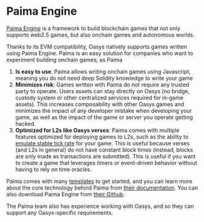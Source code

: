 ---
---

# Paima Engine

[Paima Engine](https://paimastudios.com) is a framework to build blockchain games that not only supports web2.5 games, but also onchain games and autonomous worlds.


Thanks to its EVM compatibility, Oasys natively supports games written using Paima Engine. Paima is an easy solution for companies who want to experiment building onchain games, as Paima
1. **Is easy to use**. Paima allows writing onchain games using Javascript, meaning you do not need deep Solidity knowledge to write your game
2. **Minimizes risk**: Games written with Paima do not require any trusted party to operate. Users assets can stay directly on Oasys (no bridge,  custody system or other centralized services required for in-game assets). This increases composability with other Oasys games and minimizes the impact of any developer mistake when developing your game, as well as the impact of the game or server you operate getting hacked.
3. **Optimized for L2s like Oasys verses**: Paima comes with multiple features optimized for deploying games to L2s, such as the ability to [emulate stable tick rate](https://docs.paimastudios.com/home/react-to-events/funnel-types/stable-tick-rate-funnel) for your game. This is useful because verses (and L2s in general) do not have constant block times (instead, blocks are only made as transactions are submitted). This is useful if you want to create a game that leverages timers or event-driven behavior without having to rely on time oracles.

Paima comes with many [templates](https://github.com/PaimaStudios/paima-game-templates) to get started, and you can learn more about the core technology behind Paima from [their documentation](https://docs.paimastudios.com). You can also download Paima Engine from [their Github](https://github.com/PaimaStudios/paima-engine/releases).

The Paima team also has experience working with Oasys, and so they can support any Oasys-specific requirements.